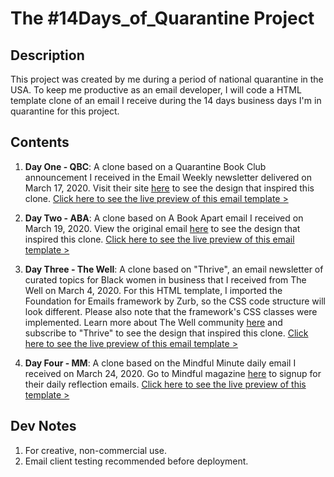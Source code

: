 # The #14Days_of_Quarantine Project

## Description
This project was created by me during a period of national quarantine in the USA. To keep me productive as an email developer, I will code a HTML template clone of an email I receive during the 14 days business days I'm in quarantine for this project.

## Contents
1. **Day One - QBC**: A clone based on a Quarantine Book Club announcement I received in the Email Weekly newsletter delivered on March 17, 2020. Visit their site [here](https://www.quarantinebookclub.com) to see the design that inspired this clone. [Click here to see the live preview of this email template >](https://htmlpreview.github.io/?https://github.com/Wilson110/Email_Templates/blob/master/Clones/14Days_of_Quarantine/qbc_clone.html)

2. **Day Two - ABA**: A clone based on A Book Apart email I received on March 19, 2020. View the original email [here](https://www.getdrip.com/deliveries/w7p2ri1u4wita8ffl2tu) to see the design that inspired this clone. [Click here to see the live preview of this email template >](https://htmlpreview.github.io/?https://github.com/Wilson110/Email_Templates/blob/master/Clones/14Days_of_Quarantine/aba_clone.html)

3. **Day Three - The Well**: A clone based on "Thrive", an email newsletter of curated topics for Black women in business that I received from The Well on March 4, 2020. For this HTML template, I imported the Foundation for Emails framework by Zurb, so the CSS code structure will look different. Please also note that the framework's CSS classes were implemented. Learn more about The Well community [here](https://www.the-well-space.com) and subscribe to "Thrive" to see the design that inspired this clone. [Click here to see the live preview of this email template >](https://htmlpreview.github.io/?https://github.com/Wilson110/Email_Templates/blob/master/Clones/14Days_of_Quarantine/thewell_clone.html)

4. **Day Four - MM**: A clone based on the Mindful Minute daily email I received on March 24, 2020. Go to Mindful magazine [here](https://mindful.org) to signup for their daily reflection emails. [Click here to see the live preview of this template >](https://htmlpreview.github.io/?https://github.com/Wilson110/Email_Templates/blob/master/Clones/14Days_of_Quarantine/mm_clone.html)

## Dev Notes
1. For creative, non-commercial use. 
2. Email client testing recommended before deployment.
